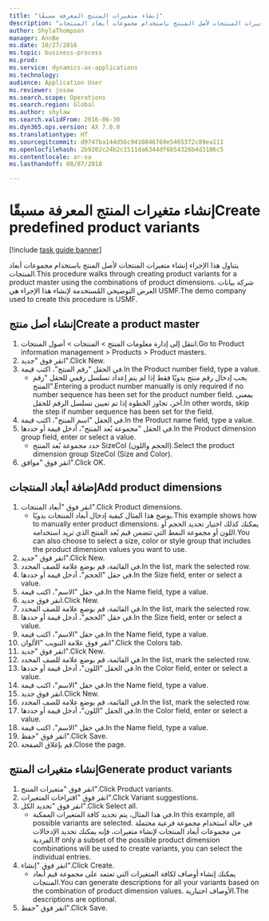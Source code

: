 ```yaml
--- 
title: "إنشاء متغيرات المنتج المعرفة مسبقًا"
description: "يتناول هذا الإجراء إنشاء متغيرات المنتجات لأصل المنتج باستخدام مجموعات أبعاد المنتجات."
author: ShylaThompson
manager: AnnBe
ms.date: 10/27/2016
ms.topic: business-process
ms.prod: 
ms.service: dynamics-ax-applications
ms.technology: 
audience: Application User
ms.reviewer: josaw
ms.search.scope: Operations
ms.search.region: Global
ms.author: shylaw
ms.search.validFrom: 2016-06-30
ms.dyn365.ops.version: AX 7.0.0
ms.translationtype: HT
ms.sourcegitcommit: d9747ba144d56c9410846769e5465372c89ea111
ms.openlocfilehash: 2b9202c24b2c1511da6344df6b54326b4d3106c5
ms.contentlocale: ar-sa
ms.lasthandoff: 08/07/2018

---
```

# <a name="create-predefined-product-variants"></a><span data-ttu-id="e4b1a-103">إنشاء متغيرات المنتج المعرفة مسبقًا</span><span class="sxs-lookup"><span data-stu-id="e4b1a-103">Create predefined product variants</span></span>

[!include [task guide banner](../../includes/task-guide-banner.md)]

<span data-ttu-id="e4b1a-104">يتناول هذا الإجراء إنشاء متغيرات المنتجات لأصل المنتج باستخدام مجموعات أبعاد المنتجات.</span><span class="sxs-lookup"><span data-stu-id="e4b1a-104">This procedure walks through creating product variants for a product master using the combinations of product dimensions.</span></span> <span data-ttu-id="e4b1a-105">شركة بيانات العرض التوضيحي المُستخدمة لإنشاء هذا الإجراء هي USMF.</span><span class="sxs-lookup"><span data-stu-id="e4b1a-105">The demo company used to create this procedure is USMF.</span></span>


## <a name="create-a-product-master"></a><span data-ttu-id="e4b1a-106">إنشاء أصل منتج</span><span class="sxs-lookup"><span data-stu-id="e4b1a-106">Create a product master</span></span>
1. <span data-ttu-id="e4b1a-107">‏‫انتقل إلى إدارة معلومات المنتج‬ > المنتجات > أصول المنتجات‬‬.</span><span class="sxs-lookup"><span data-stu-id="e4b1a-107">Go to Product information management > Products > Product masters.</span></span>
2. <span data-ttu-id="e4b1a-108">انقر فوق "جديد".</span><span class="sxs-lookup"><span data-stu-id="e4b1a-108">Click New.</span></span>
3. <span data-ttu-id="e4b1a-109">في الحقل "رقم المنتج"، اكتب قيمة.</span><span class="sxs-lookup"><span data-stu-id="e4b1a-109">In the Product number field, type a value.</span></span>
    * <span data-ttu-id="e4b1a-110">يجب إدخال رقم منتج يدويًا فقط إذا لم يتم إعداد تسلسل رقمي للحقل "رقم المنتج".</span><span class="sxs-lookup"><span data-stu-id="e4b1a-110">Entering a product number manually is only required if no number sequence has been set for the product number field.</span></span> <span data-ttu-id="e4b1a-111">بمعنى آخر، تجاوز الخطوة إذا تم تعيين تسلسل الرقم للحقل.</span><span class="sxs-lookup"><span data-stu-id="e4b1a-111">In other words, skip the step if number sequence has been set for the field.</span></span>  
4. <span data-ttu-id="e4b1a-112">في الحقل "اسم المنتج"، اكتب قيمة.</span><span class="sxs-lookup"><span data-stu-id="e4b1a-112">In the Product name field, type a value.</span></span>
5. <span data-ttu-id="e4b1a-113">في الحقل "مجموعة بُعد المنتج"، أدخل قيمة أو حددها.</span><span class="sxs-lookup"><span data-stu-id="e4b1a-113">In the Product dimension group field, enter or select a value.</span></span>
    * <span data-ttu-id="e4b1a-114">حدد مجموعة بُعد المنتج SizeCol (الحجم واللون).</span><span class="sxs-lookup"><span data-stu-id="e4b1a-114">Select the product dimension group SizeCol (Size and Color).</span></span>  
6. <span data-ttu-id="e4b1a-115">انقر فوق "موافق".</span><span class="sxs-lookup"><span data-stu-id="e4b1a-115">Click OK.</span></span>

## <a name="add-product-dimensions"></a><span data-ttu-id="e4b1a-116">إضافة أبعاد المنتجات</span><span class="sxs-lookup"><span data-stu-id="e4b1a-116">Add product dimensions</span></span>
1. <span data-ttu-id="e4b1a-117">انقر فوق "أبعاد المنتجات".</span><span class="sxs-lookup"><span data-stu-id="e4b1a-117">Click Product dimensions.</span></span>
    * <span data-ttu-id="e4b1a-118">يوضح هذا المثال كيفية إدخال أبعاد المنتجات يدويًا.</span><span class="sxs-lookup"><span data-stu-id="e4b1a-118">This example shows how to manually enter product dimensions.</span></span> <span data-ttu-id="e4b1a-119">يمكنك كذلك اختيار تحديد الحجم أو اللون أو مجموعة النمط التي تتضمن قيم بُعد المنتج الذي تريد استخدامه.</span><span class="sxs-lookup"><span data-stu-id="e4b1a-119">You can also choose to select a size, color or style group that includes the product dimension values you want to use.</span></span>  
2. <span data-ttu-id="e4b1a-120">انقر فوق "جديد".</span><span class="sxs-lookup"><span data-stu-id="e4b1a-120">Click New.</span></span>
3. <span data-ttu-id="e4b1a-121">في القائمة، قم بوضع علامة للصف المحدد.</span><span class="sxs-lookup"><span data-stu-id="e4b1a-121">In the list, mark the selected row.</span></span>
4. <span data-ttu-id="e4b1a-122">في حقل "الحجم"، أدخل قيمة أو حددها.</span><span class="sxs-lookup"><span data-stu-id="e4b1a-122">In the Size field, enter or select a value.</span></span>
5. <span data-ttu-id="e4b1a-123">في حقل "الاسم"، اكتب قيمة.</span><span class="sxs-lookup"><span data-stu-id="e4b1a-123">In the Name field, type a value.</span></span>
6. <span data-ttu-id="e4b1a-124">انقر فوق جديد.</span><span class="sxs-lookup"><span data-stu-id="e4b1a-124">Click New.</span></span>
7. <span data-ttu-id="e4b1a-125">في القائمة، قم بوضع علامة للصف المحدد.</span><span class="sxs-lookup"><span data-stu-id="e4b1a-125">In the list, mark the selected row.</span></span>
8. <span data-ttu-id="e4b1a-126">في حقل "الحجم"، أدخل قيمة أو حددها.</span><span class="sxs-lookup"><span data-stu-id="e4b1a-126">In the Size field, enter or select a value.</span></span>
9. <span data-ttu-id="e4b1a-127">في حقل "الاسم"، اكتب قيمة.</span><span class="sxs-lookup"><span data-stu-id="e4b1a-127">In the Name field, type a value.</span></span>
10. <span data-ttu-id="e4b1a-128">انقر فوق علامة التبويب "الألوان".</span><span class="sxs-lookup"><span data-stu-id="e4b1a-128">Click the Colors tab.</span></span>
11. <span data-ttu-id="e4b1a-129">انقر فوق "جديد".</span><span class="sxs-lookup"><span data-stu-id="e4b1a-129">Click New.</span></span>
12. <span data-ttu-id="e4b1a-130">في القائمة، قم بوضع علامة للصف المحدد.</span><span class="sxs-lookup"><span data-stu-id="e4b1a-130">In the list, mark the selected row.</span></span>
13. <span data-ttu-id="e4b1a-131">في الحقل "اللون"، أدخل قيمة أو حددها.</span><span class="sxs-lookup"><span data-stu-id="e4b1a-131">In the Color field, enter or select a value.</span></span>
14. <span data-ttu-id="e4b1a-132">في حقل "الاسم"، اكتب قيمة.</span><span class="sxs-lookup"><span data-stu-id="e4b1a-132">In the Name field, type a value.</span></span>
15. <span data-ttu-id="e4b1a-133">انقر فوق جديد.</span><span class="sxs-lookup"><span data-stu-id="e4b1a-133">Click New.</span></span>
16. <span data-ttu-id="e4b1a-134">في القائمة، قم بوضع علامة للصف المحدد.</span><span class="sxs-lookup"><span data-stu-id="e4b1a-134">In the list, mark the selected row.</span></span>
17. <span data-ttu-id="e4b1a-135">في الحقل "اللون"، أدخل قيمة أو حددها.</span><span class="sxs-lookup"><span data-stu-id="e4b1a-135">In the Color field, enter or select a value.</span></span>
18. <span data-ttu-id="e4b1a-136">في حقل "الاسم"، اكتب قيمة.</span><span class="sxs-lookup"><span data-stu-id="e4b1a-136">In the Name field, type a value.</span></span>
19. <span data-ttu-id="e4b1a-137">انقر فوق "حفظ".</span><span class="sxs-lookup"><span data-stu-id="e4b1a-137">Click Save.</span></span>
20. <span data-ttu-id="e4b1a-138">قم بإغلاق الصفحة.</span><span class="sxs-lookup"><span data-stu-id="e4b1a-138">Close the page.</span></span>

## <a name="generate-product-variants"></a><span data-ttu-id="e4b1a-139">إنشاء متغيرات المنتج</span><span class="sxs-lookup"><span data-stu-id="e4b1a-139">Generate product variants</span></span>
1. <span data-ttu-id="e4b1a-140">انقر فوق "متغيرات المنتج".</span><span class="sxs-lookup"><span data-stu-id="e4b1a-140">Click Product variants.</span></span>
2. <span data-ttu-id="e4b1a-141">انقر فوق "اقتراحات المتغيرات".</span><span class="sxs-lookup"><span data-stu-id="e4b1a-141">Click Variant suggestions.</span></span>
3. <span data-ttu-id="e4b1a-142">انقر فوق "تحديد الكل".</span><span class="sxs-lookup"><span data-stu-id="e4b1a-142">Click Select all.</span></span>
    * <span data-ttu-id="e4b1a-143">في هذا المثال، يتم تحديد كافة المتغيرات الممكنة.</span><span class="sxs-lookup"><span data-stu-id="e4b1a-143">In this example, all possible variants are selected.</span></span> <span data-ttu-id="e4b1a-144">في حالة استخدام مجموعة فرعية محتملة من مجموعات أبعاد المنتجات لإنشاء متغيرات، فإنه يمكنك تحديد الإدخالات الفردية.</span><span class="sxs-lookup"><span data-stu-id="e4b1a-144">If only a subset of the possible product dimension combinations will be used to create variants, you can select the individual entries.</span></span>  
4. <span data-ttu-id="e4b1a-145">انقر فوق "إنشاء".</span><span class="sxs-lookup"><span data-stu-id="e4b1a-145">Click Create.</span></span>
    * <span data-ttu-id="e4b1a-146">يمكنك إنشاء أوصاف لكافة المتغيرات التي تعتمد على مجموعة قيم أبعاد المنتجات.</span><span class="sxs-lookup"><span data-stu-id="e4b1a-146">You can generate descriptions for all your variants based on the combination of product dimension values.</span></span> <span data-ttu-id="e4b1a-147">الأوصاف اختيارية.</span><span class="sxs-lookup"><span data-stu-id="e4b1a-147">The descriptions are optional.</span></span>  
5. <span data-ttu-id="e4b1a-148">انقر فوق "حفظ".</span><span class="sxs-lookup"><span data-stu-id="e4b1a-148">Click Save.</span></span>



